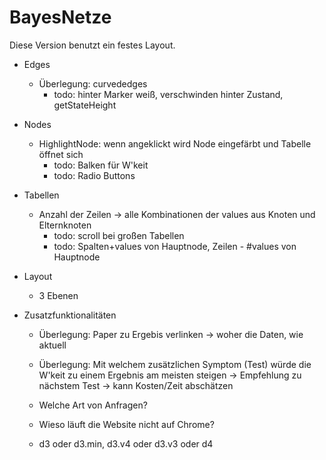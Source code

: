 # BayesNetze
Diese Version benutzt ein festes Layout.

- Edges
	- Überlegung: curvededges
		- todo: hinter Marker weiß, verschwinden hinter Zustand, getStateHeight
	
- Nodes
	- HighlightNode: wenn angeklickt wird Node eingefärbt und Tabelle öffnet sich
		- todo: Balken für W'keit
		- todo: Radio Buttons
	
- Tabellen
	- Anzahl der Zeilen -> alle Kombinationen der values aus Knoten und Elternknoten
		- todo: scroll bei großen Tabellen
		- todo: Spalten+values von Hauptnode, Zeilen - #values von Hauptnode
	
- Layout
	- 3 Ebenen
	
- Zusatzfunktionalitäten
	- Überlegung: Paper zu Ergebis verlinken -> woher die Daten, wie aktuell
	- Überlegung: Mit welchem zusätzlichen Symptom (Test) würde die W'keit zu einem Ergebnis am meisten steigen -> Empfehlung zu nächstem Test -> kann Kosten/Zeit abschätzen
	- Welche Art von Anfragen?

	- Wieso läuft die Website nicht auf Chrome?

	- d3 oder d3.min, d3.v4 oder d3.v3 oder d4
